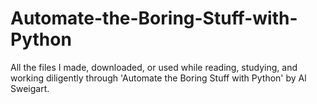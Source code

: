 # Automate-the-Boring-Stuff-with-Python

All the files I made, downloaded, or used while reading, studying, and working diligently through 'Automate the Boring Stuff with Python' by Al Sweigart.

